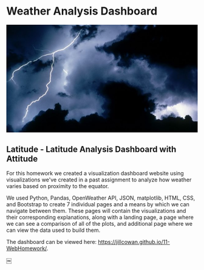 # Weather Analysis Dashboard
![Images/HD-Weather-Images-620x349.jpg](Images/HD-Weather-Images-620x349.jpg)

## Latitude - Latitude Analysis Dashboard with Attitude

For this homework we created a visualization dashboard website using visualizations we've created in a past assignment to analyze how weather varies based on proximity to the equator.
 
We used Python, Pandas, OpenWeather API, JSON, matplotlib, HTML, CSS, and Bootstrap to create 7 individual pages and a means by which we can navigate between them. These pages will contain the visualizations and their corresponding explanations, along with a landing page, a page where we can see a comparison of all of the plots, and additional page where we can view the data used to build them.

The dashboard can be viewed here: https://jillcowan.github.io/11-WebHomework/.








￼

